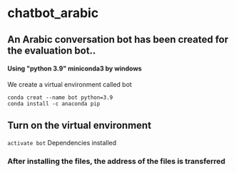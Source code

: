 # chatbot_arabic

## An Arabic conversation bot has been created for the evaluation bot..
#### Using "python 3.9" miniconda3 by windows

We create a virtual environment called bot
```
conda creat --name bot python=3.9
conda install -c anaconda pip 
```
## Turn on the virtual environment
``` activate bot ```
Dependencies installed 

### After installing the files, the address of the files is transferred
``` pip install -r requirements.txt

